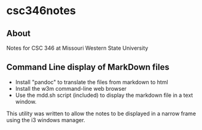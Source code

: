 # csc346notes

## About
Notes for CSC 346 at Missouri Western State University

## Command Line display of MarkDown files

* Install "pandoc" to translate the files from markdown to html
* Install the w3m command-line web browser
* Use the mdd.sh script (included) to display the markdown file in a text window.

This utility was written to allow the notes to be displayed in a narrow frame using the i3 windows manager.
